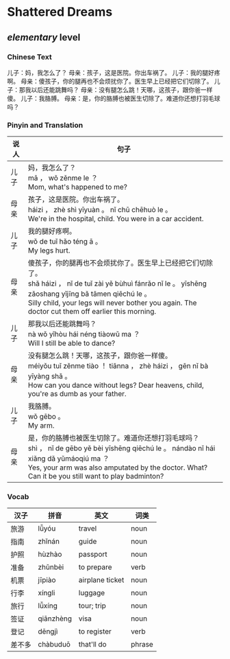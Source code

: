 # Shattered Dreams
## *elementary* level

### Chinese Text
儿子：妈，我怎么了？
母亲：孩子，这是医院。你出车祸了。
儿子：我的腿好疼啊。
母亲：傻孩子，你的腿再也不会烦扰你了。医生早上已经把它们切除了。
儿子：那我以后还能跳舞吗？
母亲：没有腿怎么跳！天哪，这孩子，跟你爸一样傻。
儿子：我胳膊。
母亲：是，你的胳膊也被医生切除了。难道你还想打羽毛球吗？

### Pinyin and Translation
|说人|句子|
|----|----|
|儿子|妈，我怎么了？<br />mā ， wǒ zěnme le ？<br />Mom, what's happened to me?|
|母亲|孩子，这是医院。你出车祸了。<br />háizi ， zhè shì yīyuàn 。 nǐ chū chēhuò le 。<br />We're in the hospital, child. You were in a car accident.|
|儿子|我的腿好疼啊。<br />wǒ de tuǐ hǎo téng ā 。<br />My legs hurt.|
|母亲|傻孩子，你的腿再也不会烦扰你了。医生早上已经把它们切除了。<br />shǎ háizi ， nǐ de tuǐ zài yě bùhuì fánrǎo nǐ le 。 yīshēng zǎoshang yǐjīng bǎ tāmen qiēchú le 。<br />Silly child, your legs will never bother you again. The doctor cut them off earlier this morning.|
|儿子|那我以后还能跳舞吗？<br />nà wǒ yǐhòu hái néng tiàowǔ ma ？<br />Will I still be able to dance?|
|母亲|没有腿怎么跳！天哪，这孩子，跟你爸一样傻。<br />méiyǒu tuǐ zěnme tiào ！ tiānna ， zhè háizi ， gēn nǐ bà yīyàng shǎ 。<br />How can you dance without legs? Dear heavens, child, you're as dumb as your father.|
|儿子|我胳膊。<br />wǒ gēbo 。<br />My arm.|
|母亲|是，你的胳膊也被医生切除了。难道你还想打羽毛球吗？<br />shì ， nǐ de gēbo yě bèi yīshēng qiēchú le 。 nándào nǐ hái xiǎng dǎ yǔmáoqiú ma ？<br />Yes, your arm was also amputated by the doctor. What? Can it be you still want to play badminton?|
### Vocab
|汉子|拼音|英文|词类|
|----|----|----|----|
|旅游|lǚyóu|travel|noun|
|指南|zhǐnán|guide|noun|
|护照|hùzhào|passport|noun|
|准备|zhǔnbèi|to prepare|verb|
|机票|jīpiào|airplane ticket|noun|
|行李|xíngli|luggage|noun|
|旅行|lǚxíng|tour; trip|noun|
|签证|qiānzhèng|visa|noun|
|登记|dēngjì|to register|verb|
|差不多|chàbuduō|that'll do|phrase|